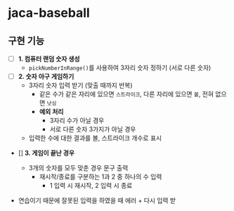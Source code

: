 # jaca-baseball

## 구현 기능

- [ ] **1. 컴퓨터 랜덤 숫자 생성**
    - `pickNumberInRange()`를 사용하여 3자리 숫자 정하기 (서로 다른 숫자)
      <br>
- [ ] **2. 숫자 야구 게임하기**
    - 3자리 숫자 입력 받기 (맞출 때까지 반복)
        - 같은 수가 같은 자리에 있으면 `스트라이크`, 다른 자리에 있으면 `볼`, 전혀 없으면 `낫싱`
        - **예외 처리**
            - 3자리 수가 아닐 경우
            - 서로 다른 숫자 3가지가 아닐 경우
    - 입력한 수에 대한 결과를 볼, 스트라이크 개수로 표시
      <br>

- [] **3. 게임이 끝난 경우**
    - 3개의 숫자를 모두 맞춘 경우 문구 출력
        - 재시작/종료를 구분하는 1과 2 중 하나의 수 입력
            - 1 입력 시 재시작, 2 입력 시 종료

- 연습이기 때문에 잘못된 입력을 하였을 때 에러 + 다시 입력 받